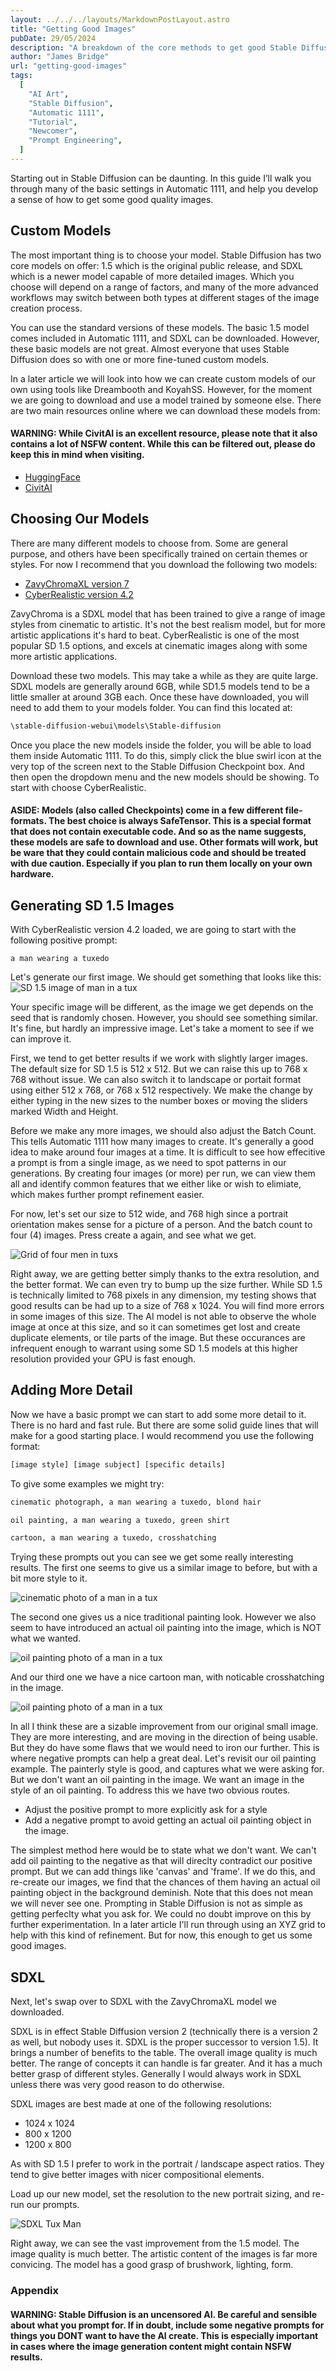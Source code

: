 ```yaml
---
layout: ../../../layouts/MarkdownPostLayout.astro
title: "Getting Good Images"
pubDate: 29/05/2024
description: "A breakdown of the core methods to get good Stable Diffusion results."
author: "James Bridge"
url: "getting-good-images"
tags:
  [
    "AI Art",
    "Stable Diffusion",
    "Automatic 1111",
    "Tutorial",
    "Newcomer",
    "Prompt Engineering",
  ]
---
```


Starting out in Stable Diffusion can be daunting. In this guide I’ll walk you through many of the basic settings in Automatic 1111, and help you develop a sense of how to get some good quality images.

## Custom Models

The most important thing is to choose your model. Stable Diffusion has two core models on offer: 1.5 which is the original public release, and SDXL which is a newer model capable of more detailed images. Which you choose will depend on a range of factors, and many of the more advanced workflows may switch between both types at different stages of the image creation process.

You can use the standard versions of these models. The basic 1.5 model comes included in Automatic 1111, and SDXL can be downloaded. However, these basic models are not great. Almost everyone that uses Stable Diffusion does so with one or more fine-tuned custom models.

In a later article we will look into how we can create custom models of our own using tools like Dreambooth and KoyahSS. However, for the moment we are going to download and use a model trained by someone else. There are two main resources online where we can download these models from:

#### WARNING: While CivitAI is an excellent resource, please note that it also contains a lot of NSFW content. While this can be filtered out, please do keep this in mind when visiting.

- [HuggingFace](https://huggingface.co/)
- [CivitAI](https://civitai.com/)

## Choosing Our Models

There are many different models to choose from. Some are general purpose, and others have been specifically trained on certain themes or styles. For now I recommend that you download the following two models:

- [ZavyChromaXL version 7](https://civitai.com/models/119229?modelVersionId=490254)
- [CyberRealistic version 4.2](https://civitai.com/models/15003/cyberrealistic)

ZavyChroma is a SDXL model that has been trained to give a range of image styles from cinematic to artistic. It's not the best realism model, but for more artistic applications it's hard to beat. CyberRealistic is one of the most popular SD 1.5 options, and excels at cinematic images along with some more artistic applications.

Download these two models. This may take a while as they are quite large. SDXL models are generally around 6GB, while SD1.5 models tend to be a little smaller at around 3GB each. Once these have downloaded, you will need to add them to your models folder. You can find this located at:

```bash
\stable-diffusion-webui\models\Stable-diffusion
```

Once you place the new models inside the folder, you will be able to load them inside Automatic 1111. To do this, simply click the blue swirl icon at the very top of the screen next to the Stable Diffusion Checkpoint box. And then open the dropdown menu and the new models should be showing. To start with choose CyberRealistic.

#### ASIDE: Models (also called Checkpoints) come in a few different file-formats. The best choice is always SafeTensor. This is a special format that does not contain executable code. And so as the name suggests, these models are safe to download and use. Other formats will work, but be ware that they could contain malicious code and should be treated with due caution. Especially if you plan to run them locally on your own hardware.

## Generating SD 1.5 Images

With CyberRealistic version 4.2 loaded, we are going to start with the following positive prompt:

```
a man wearing a tuxedo
```

Let's generate our first image. We should get something that looks like this:
![SD 1.5 image of man in a tux](https://imagedelivery.net/eg6Xqa-jIrYvZBm8oCXnhg/09678fd7-a5d9-4754-ac9a-b88c01053500/XLSquare)

Your specific image will be different, as the image we get depends on the seed that is randomly chosen. However, you should see something similar. It's fine, but hardly an impressive image. Let's take a moment to see if we can improve it.

First, we tend to get better results if we work with slightly larger images. The default size for SD 1.5 is 512 x 512. But we can raise this up to 768 x 768 without issue. We can also switch it to landscape or portait format using either 512 x 768, or 768 x 512 respectively. We make the change by either typing in the new sizes to the number boxes or moving the sliders marked Width and Height.

Before we make any more images, we should also adjust the Batch Count. This tells Automatic 1111 how many images to create. It's generally a good idea to make around four images at a time. It is difficult to see how effecitive a prompt is from a single image, as we need to spot patterns in our generations. By creating four images (or more) per run, we can view them all and identify common features that we either like or wish to elimiate, which makes further prompt refinement easier.

For now, let's set our size to 512 wide, and 768 high since a portrait orientation makes sense for a picture of a person. And the batch count to four (4) images. Press create a again, and see what we get.

![Grid of four men in tuxs](https://imagedelivery.net/eg6Xqa-jIrYvZBm8oCXnhg/5b6af2fe-b44b-476a-a84d-d46196194d00/XLSquare)

Right away, we are getting better simply thanks to the extra resolution, and the better format. We can even try to bump up the size further. While SD 1.5 is technically limited to 768 pixels in any dimension, my testing shows that good results can be had up to a size of 768 x 1024. You will find more errors in some images of this size. The AI model is not able to observe the whole image at once at this size, and so it can sometimes get lost and create duplicate elements, or tile parts of the image. But these occurances are infrequent enough to warrant using some SD 1.5 models at this higher resolution provided your GPU is fast enough.

## Adding More Detail

Now we have a basic prompt we can start to add some more detail to it. There is no hard and fast rule. But there are some solid guide lines that will make for a good starting place. I would recommend you use the following format:

```bash
[image style] [image subject] [specific details]
```

To give some examples we might try:

```bash
cinematic photograph, a man wearing a tuxedo, blond hair
```

```bash
oil painting, a man wearing a tuxedo, green shirt
```

```bash
cartoon, a man wearing a tuxedo, crosshatching
```

Trying these prompts out you can see we get some really interesting results. The first one seems to give us a similar image to before, but with a bit more style to it.

![cinematic photo of a man in a tux](https://imagedelivery.net/eg6Xqa-jIrYvZBm8oCXnhg/9fec798d-6dcc-45c1-6049-950133416100/XLPortrait)

The second one gives us a nice traditional painting look. However we also seem to have introduced an actual oil painting into the image, which is NOT what we wanted.

![oil painting photo of a man in a tux](https://imagedelivery.net/eg6Xqa-jIrYvZBm8oCXnhg/9b2819f2-0f5b-4462-3659-edaaa7498d00/XLPortrait)

And our third one we have a nice cartoon man, with noticable crosshatching in the image.

![oil painting photo of a man in a tux](https://imagedelivery.net/eg6Xqa-jIrYvZBm8oCXnhg/608af31d-0570-4b87-dc5a-4bfd9f21cc00/XLPortrait)

In all I think these are a sizable improvement from our original small image. They are more interesting, and are moving in the direction of being usable. But they do have some flaws that we would need to iron our further. This is where negative prompts can help a great deal. Let's revisit our oil painting example. The painterly style is good, and captures what we were asking for. But we don't want an oil painting in the image. We want an image in the style of an oil painting. To address this we have two obvious routes.

- Adjust the positive prompt to more explicitly ask for a style
- Add a negative prompt to avoid getting an actual oil painting object in the image.

The simplest method here would be to state what we don't want. We can't add oil painting to the negative as that will direclty contradict our positive prompt. But we can add things like 'canvas' and 'frame'. If we do this, and re-create our images, we find that the chances of them having an actual oil painting object in the background deminish. Note that this does not mean we will never see one. Prompting in Stable Diffusion is not as simple as getting perfeclty what you ask for. We could no doubt improve on this by further experimentation. In a later article I'll run through using an XYZ grid to help with this kind of refinement. But for now, this enough to get us some good images.

## SDXL

Next, let's swap over to SDXL with the ZavyChromaXL model we downloaded.

SDXL is in effect Stable Diffusion version 2 (technically there is a version 2 as well, but nobody uses it. SDXL is the proper successor to version 1.5). It brings a number of benefits to the table. The overall image quality is much better. The range of concepts it can handle is far greater. And it has a much better grasp of different styles. Generally I would always work in SDXL unless there was very good reason to do otherwise.

SDXL images are best made at one of the following resolutions:

- 1024 x 1024
- 800 x 1200
- 1200 x 800

As with SD 1.5 I prefer to work in the portrait / landscape aspect ratios. They tend to give better images with nicer compositional elements.

Load up our new model, set the resolution to the new portrait sizing, and re-run our prompts.

![SDXL Tux Man](https://imagedelivery.net/eg6Xqa-jIrYvZBm8oCXnhg/24d5a35a-7d20-43d5-2195-3abe61f73400/XLPortrait)

Right away, we can see the vast improvement from the 1.5 model. The image quality is much better. The artistic content of the images is far more convicing. The model has a good grasp of brushwork, lighting, form.

### Appendix

#### WARNING: Stable Diffusion is an uncensored AI. Be careful and sensible about what you prompt for. If in doubt, include some negative prompts for things you DONT want to have the AI create. This is especially important in cases where the image generation content might contain NSFW results.
